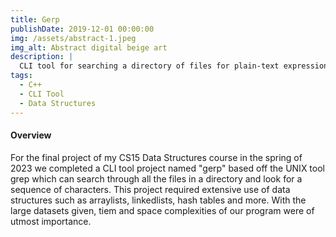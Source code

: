 ```yaml
---
title: Gerp
publishDate: 2019-12-01 00:00:00
img: /assets/abstract-1.jpeg
img_alt: Abstract digital beige art
description: |
  CLI tool for searching a directory of files for plain-text expressions. 
tags:
  - C++
  - CLI Tool
  - Data Structures
---
```


#### Overview

For the final project of my CS15 Data Structures course in the spring of 2023 we completed a CLI tool project named "gerp" based off the UNIX tool grep which can search through all the files in a directory and look for a sequence of characters. This project required extensive use of data structures such as arraylists, linkedlists, hash tables and more. With the large datasets given, tiem and space complexities of our program were of utmost importance. 